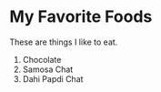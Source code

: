 # My Favorite Foods

These are things I like to eat.

1. Chocolate
2. Samosa Chat
3. Dahi Papdi Chat